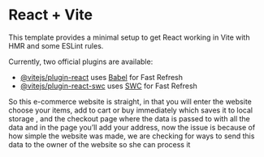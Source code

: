 # React + Vite

This template provides a minimal setup to get React working in Vite with HMR and some ESLint rules.

Currently, two official plugins are available:

- [@vitejs/plugin-react](https://github.com/vitejs/vite-plugin-react/blob/main/packages/plugin-react/README.md) uses [Babel](https://babeljs.io/) for Fast Refresh
- [@vitejs/plugin-react-swc](https://github.com/vitejs/vite-plugin-react-swc) uses [SWC](https://swc.rs/) for Fast Refresh

So this e-commerce website is straight, in that you will enter the website choose your items, add to cart or buy immediately which saves it to local storage , and the checkout page where the data is passed to with all the data and in the page you’ll add your address, now the issue is because of how simple the website was made, we are checking for ways to send this data to the owner of the website so she can process it 
